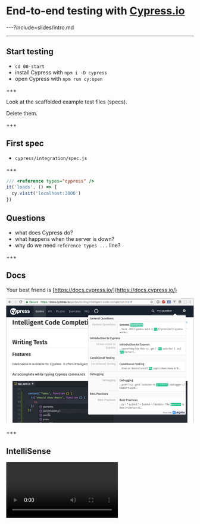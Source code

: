 # End-to-end testing with [Cypress.io](https://cypress.io)

---?include=slides/intro.md

---

## Start testing

- `cd 00-start`
- install Cypress with `npm i -D cypress`
- open Cypress with `npm run cy:open`

+++

Look at the scaffolded example test files (specs).

Delete them.

+++

## First spec

- `cypress/integration/spec.js`

+++

```javascript
/// <reference types="cypress" />
it('loads', () => {
  cy.visit('localhost:3000')
})
```

## Questions

- what does Cypress do?
- what happens when the server is down?
- why do we need `reference types ...` line?

+++

## Docs

Your best friend is [https://docs.cypress.io/](https://docs.cypress.io/)

![Doc search](todomvc/img/docs-search.png)

+++

## IntelliSense

![IntelliSense in VSCode](https://docs.cypress.io/img/snippets/intellisense-setup.a748a413.mp4)
